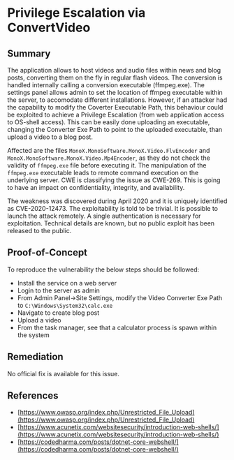 # Privilege Escalation via ConvertVideo

## Summary

The application allows to host videos and audio files within news and blog posts, converting them on the fly in regular flash videos. The conversion is handled internally calling a conversion executable (ffmpeg.exe). The settings panel allows admin to set the location of ffmpeg executable within the server, to accomodate different installations. However, if an attacker had the capability to modify the Coverter Executable Path, this behaviour could be exploited to achieve a Privilege Escalation (from web application access to OS-shell access). This can be easily done uploading an executable, changing the Converter Exe Path to point to the uploaded executable, than upload a video to a blog post.

Affected are the files `MonoX.MonoSoftware.MonoX.Video.FlvEncoder` and `MonoX.MonoSoftware.MonoX.Video.Mp4Encoder`, as they do not check the validity of `ffmpeg.exe` file before executing it. The manipulation of the `ffmpeg.exe` executable leads to remote command execution on the underlying server. CWE is classifying the issue as CWE-269. This is going to have an impact on confidentiality, integrity, and availability.

The weakness was discovered during April 2020 and it is uniquely identified as CVE-2020-12473. The exploitability is told to be trivial. It is possible to launch the attack remotely. A single authentication is necessary for exploitation. Technical details are known, but no public exploit has been released to the public.

## Proof-of-Concept

To reproduce the vulnerability the below steps should be followed: 

* Install the service on a web server
* Login to the server as admin
* From Admin Panel->Site Settings, modify the Video Converter Exe Path to `C:\Windows\System32\calc.exe`
* Navigate to create blog post
* Upload a video
* From the task manager, see that a calculator process is spawn within the system

## Remediation

No official fix is available for this issue.

## References

*  [https://www.owasp.org/index.php/Unrestricted_File_Upload](https://www.owasp.org/index.php/Unrestricted_File_Upload)
*  [https://www.acunetix.com/websitesecurity/introduction-web-shells/](https://www.acunetix.com/websitesecurity/introduction-web-shells/)
*  [https://codedharma.com/posts/dotnet-core-webshell/](https://codedharma.com/posts/dotnet-core-webshell/)
